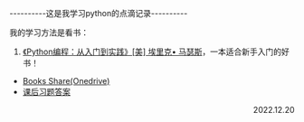 ----------这是我学习python的点滴记录----------  
   
我的学习方法是看书：   
1. [《Python编程：从入门到实践》[美] 埃里克• 马瑟斯](https://read.douban.com/ebook/337008762/?dcs=search)，一本适合新手入门的好书！   
  - [Books Share(Onedrive)](https://1drv.ms/b/s!Au22YyCM57SFjVgJooik6FVuRAYW?e=ut6Bqk)  
  - [课后习题答案](https://www.cnblogs.com/sindweller/p/13426004.html)   
   
<p align="right">2022.12.20</p>



